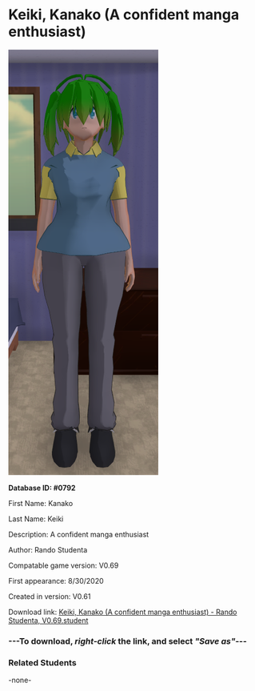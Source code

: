 # Keiki, Kanako (A confident manga enthusiast)

<img src="../../Files/Images/Keiki, Kanako (A confident manga enthusiast).png" title="Keiki, Kanako (A confident manga enthusiast) - Rando Studenta, V0.69">

**Database ID: #0792**

First Name: Kanako

Last Name: Keiki

Description: A confident manga enthusiast

Author: Rando Studenta

Compatable game version: V0.69

First appearance: 8/30/2020

Created in version: V0.61

Download link: <a href="https://raw.githubusercontent.com/Arbiter1223/Daigaku-Gurashi-Custom-Students/master/Files/Student%20Files/Keiki%2C%20Kanako%20(A%20confident%20manga%20enthusiast)%20-%20Rando%20Studenta%2C%20V0.69.student">Keiki, Kanako (A confident manga enthusiast) - Rando Studenta, V0.69.student</a>

### ---**To download, _right-click_ the link, and select _"Save as"_**---

### Related Students

-none-
